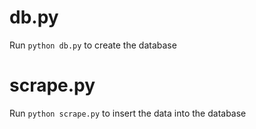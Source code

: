 # db.py
Run `python db.py` to create the database

# scrape.py
Run `python scrape.py` to insert the data into the database
